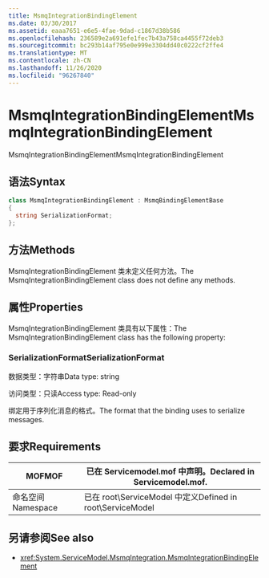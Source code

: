 ```yaml
---
title: MsmqIntegrationBindingElement
ms.date: 03/30/2017
ms.assetid: eaaa7651-e6e5-4fae-9dad-c1867d38b586
ms.openlocfilehash: 236589e2a691efe1fec7b43a758ca4455f72deb3
ms.sourcegitcommit: bc293b14af795e0e999e3304dd40c0222cf2ffe4
ms.translationtype: MT
ms.contentlocale: zh-CN
ms.lasthandoff: 11/26/2020
ms.locfileid: "96267840"
---
```

# <a name="msmqintegrationbindingelement"></a><span data-ttu-id="982ec-102">MsmqIntegrationBindingElement</span><span class="sxs-lookup"><span data-stu-id="982ec-102">MsmqIntegrationBindingElement</span></span>

<span data-ttu-id="982ec-103">MsmqIntegrationBindingElement</span><span class="sxs-lookup"><span data-stu-id="982ec-103">MsmqIntegrationBindingElement</span></span>  
  
## <a name="syntax"></a><span data-ttu-id="982ec-104">语法</span><span class="sxs-lookup"><span data-stu-id="982ec-104">Syntax</span></span>  
  
```csharp  
class MsmqIntegrationBindingElement : MsmqBindingElementBase  
{  
  string SerializationFormat;  
};  
```  
  
## <a name="methods"></a><span data-ttu-id="982ec-105">方法</span><span class="sxs-lookup"><span data-stu-id="982ec-105">Methods</span></span>  

 <span data-ttu-id="982ec-106">MsmqIntegrationBindingElement 类未定义任何方法。</span><span class="sxs-lookup"><span data-stu-id="982ec-106">The MsmqIntegrationBindingElement class does not define any methods.</span></span>  
  
## <a name="properties"></a><span data-ttu-id="982ec-107">属性</span><span class="sxs-lookup"><span data-stu-id="982ec-107">Properties</span></span>  

 <span data-ttu-id="982ec-108">MsmqIntegrationBindingElement 类具有以下属性：</span><span class="sxs-lookup"><span data-stu-id="982ec-108">The MsmqIntegrationBindingElement class has the following property:</span></span>  
  
### <a name="serializationformat"></a><span data-ttu-id="982ec-109">SerializationFormat</span><span class="sxs-lookup"><span data-stu-id="982ec-109">SerializationFormat</span></span>  

 <span data-ttu-id="982ec-110">数据类型：字符串</span><span class="sxs-lookup"><span data-stu-id="982ec-110">Data type: string</span></span>  
  
 <span data-ttu-id="982ec-111">访问类型：只读</span><span class="sxs-lookup"><span data-stu-id="982ec-111">Access type: Read-only</span></span>  
  
 <span data-ttu-id="982ec-112">绑定用于序列化消息的格式。</span><span class="sxs-lookup"><span data-stu-id="982ec-112">The format that the binding uses to serialize messages.</span></span>  
  
## <a name="requirements"></a><span data-ttu-id="982ec-113">要求</span><span class="sxs-lookup"><span data-stu-id="982ec-113">Requirements</span></span>  
  
|<span data-ttu-id="982ec-114">MOF</span><span class="sxs-lookup"><span data-stu-id="982ec-114">MOF</span></span>|<span data-ttu-id="982ec-115">已在 Servicemodel.mof 中声明。</span><span class="sxs-lookup"><span data-stu-id="982ec-115">Declared in Servicemodel.mof.</span></span>|  
|---------|-----------------------------------|  
|<span data-ttu-id="982ec-116">命名空间</span><span class="sxs-lookup"><span data-stu-id="982ec-116">Namespace</span></span>|<span data-ttu-id="982ec-117">已在 root\ServiceModel 中定义</span><span class="sxs-lookup"><span data-stu-id="982ec-117">Defined in root\ServiceModel</span></span>|  
  
## <a name="see-also"></a><span data-ttu-id="982ec-118">另请参阅</span><span class="sxs-lookup"><span data-stu-id="982ec-118">See also</span></span>

- <xref:System.ServiceModel.MsmqIntegration.MsmqIntegrationBindingElement>
